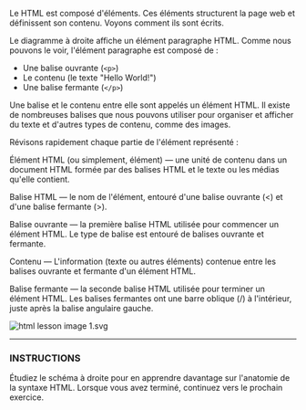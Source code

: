 Le HTML est composé d'éléments. Ces éléments structurent la page web et définissent son contenu. Voyons comment ils sont écrits.

Le diagramme à droite affiche un élément paragraphe HTML. Comme nous pouvons le voir, l'élément paragraphe est composé de :

- Une balise ouvrante (`<p>`)
- Le contenu (le texte "Hello World!")
- Une balise fermante (`</p>`)

Une balise et le contenu entre elle sont appelés un élément HTML. Il existe de nombreuses balises que nous pouvons utiliser pour organiser et afficher du texte et d'autres types de contenu, comme des images.

Révisons rapidement chaque partie de l'élément représenté :

Élément HTML (ou simplement, élément) — une unité de contenu dans un document HTML formée par des balises HTML et le texte ou les médias qu'elle contient.

Balise HTML — le nom de l'élément, entouré d'une balise ouvrante (<) et d'une balise fermante (>).

Balise ouvrante — la première balise HTML utilisée pour commencer un élément HTML. Le type de balise est entouré de balises ouvrante et fermante.

Contenu — L'information (texte ou autres éléments) contenue entre les balises ouvrante et fermante d'un élément HTML.

Balise fermante — la seconde balise HTML utilisée pour terminer un élément HTML. Les balises fermantes ont une barre oblique (/) à l'intérieur, juste après la balise angulaire gauche.

![html lesson image 1.svg](/MEDIA/html%20lesson%20image%201.svg)

---

### INSTRUCTIONS

Étudiez le schéma à droite pour en apprendre davantage sur l'anatomie de la syntaxe HTML. Lorsque vous avez terminé, continuez vers le prochain exercice.


